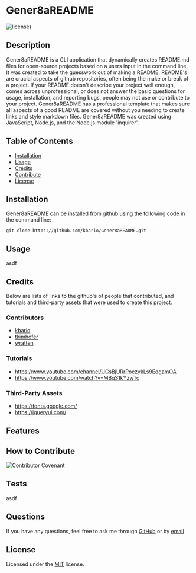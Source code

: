 # Gener8aREADME
![license](https://img.shields.io/badge/license-MIT-green.svg))

## Description
Gener8aREADME is a CLI application that dynamically creates README.md files for open-source projects based on a users input in the command line. It was created to take the guesswork out of making a README. README's are crucial aspects of github repositories, often being the make or break of a project. If your README doesn't describe your project well enough, comes across unprofessional, or does not answer the basic questions for usage, installation, and reporting bugs, people may not use or contribute to your project. Gener8aREADME has a professional template that makes sure all aspects of a good README are covered without you needing to create links and style markdown files. Gener8aREADME was created using JavaScript, Node.js, and the Node.js module 'inquirer'.

## Table of Contents

- [Installation](#installation)
- [Usage](#usage)
- [Credits](#credits)
- [Contribute](#contribute)
- [License](#license)

## Installation
Gener8aREADME can be installed from github using the following code in the command line:

    git clone https://github.com/kbario/Gener8aREADME.git

## Usage
asdf

## Credits
Below are lists of links to the github's of people that contributed, and tutorials and third-party assets that were used to create this project.


### Contributors
- [kbario](https://github.com/kbario/)
- [tkimhofer](https://github.com/tkimhofer/)
- [wratten](https://github.com/wratten/)

### Tutorials
- https://www.youtube.com/channel/UCsBjURrPoezykLs9EqgamOA
- https://www.youtube.com/watch?v=MBqS1kYzwTc

### Third-Party Assets
- https://fonts.google.com/
- https://jqueryui.com/

## Features

## How to Contribute
[![Contributor Covenant](https://img.shields.io/badge/Contributor%20Covenant-2.1-4baaaa.svg)](code_of_conduct.md)

## Tests
asdf

## Questions
If you have any questions, feel free to ask me through [GitHub](https://github.com/kbario/) or by [email](mailto:kylebario1@gmail.com)

## License
Licensed under the [MIT](LICENSE.txt) license.
